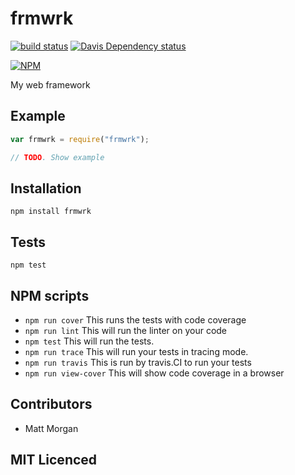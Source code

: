 # frmwrk

[![build status][build-png]][build]
[![Davis Dependency status][dep-png]][dep]

[![NPM][npm-png]][npm]

My web framework

## Example

```js
var frmwrk = require("frmwrk");

// TODO. Show example
```

## Installation

`npm install frmwrk`

## Tests

`npm test`

## NPM scripts

 - `npm run cover` This runs the tests with code coverage
 - `npm run lint` This will run the linter on your code
 - `npm test` This will run the tests.
 - `npm run trace` This will run your tests in tracing mode.
 - `npm run travis` This is run by travis.CI to run your tests
 - `npm run view-cover` This will show code coverage in a browser

## Contributors

 - Matt Morgan

## MIT Licenced

  [build-png]: https://secure.travis-ci.org/mlmorg/frmwrk.png
  [build]: https://travis-ci.org/mlmorg/frmwrk
  [dep-png]: https://david-dm.org/mlmorg/frmwrk.png
  [dep]: https://david-dm.org/mlmorg/frmwrk
  [npm-png]: https://nodei.co/npm/frmwrk.png?stars&downloads
  [npm]: https://nodei.co/npm/frmwrk
